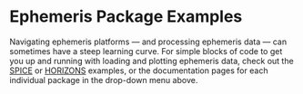# Ephemeris Package Examples

Navigating ephemeris platforms — and processing ephemeris data — can sometimes
have a steep learning curve. For simple blocks of code to get you up and running
with loading and plotting ephemeris data, check out the
[SPICE](spice/index.md) or [HORIZONS](horizons/index.md)
examples, or the documentation pages for each individual package in the
drop-down menu above.
